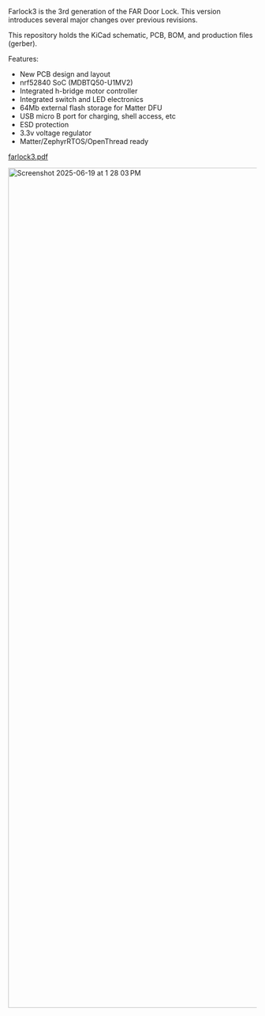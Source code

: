 Farlock3 is the 3rd generation of the FAR Door Lock. This version introduces several major changes over previous revisions.

This repository holds the KiCad schematic, PCB, BOM, and production files (gerber).

Features:

* New PCB design and layout
* nrf52840 SoC (MDBTQ50-U1MV2)
* Integrated h-bridge motor controller
* Integrated switch and LED electronics
* 64Mb external flash storage for Matter DFU
* USB micro B port for charging, shell access, etc
* ESD protection
* 3.3v voltage regulator
* Matter/ZephyrRTOS/OpenThread ready 

[farlock3.pdf](https://github.com/user-attachments/files/20823462/farlock3.pdf)

<img width="1700" alt="Screenshot 2025-06-19 at 1 28 03 PM" src="https://github.com/user-attachments/assets/98a730f8-c114-476a-9444-d51bef930584" />
